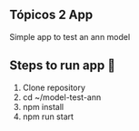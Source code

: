 ## Tópicos 2 App

Simple app to test an ann model

## Steps to run app :rocket:

1. Clone repository
2. cd ~/model-test-ann
3. npm install
4. npm run start
